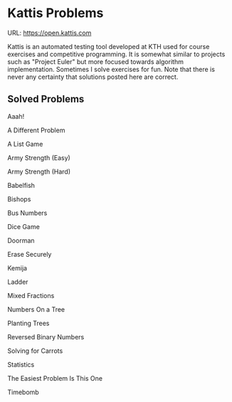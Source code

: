Kattis Problems
============
URL: https://open.kattis.com

Kattis is an automated testing tool developed at KTH used for course exercises and competitive programming. It is somewhat similar to projects such as "Project Euler" but more focused towards algorithm implementation. Sometimes I solve exercises for fun. Note that there is never any certainty that solutions posted here are correct.

Solved Problems
----
Aaah!

A Different Problem

A List Game

Army Strength (Easy)

Army Strength (Hard)

Babelfish

Bishops

Bus Numbers

Dice Game

Doorman

Erase Securely

Kemija

Ladder

Mixed Fractions

Numbers On a Tree

Planting Trees

Reversed Binary Numbers

Solving for Carrots

Statistics

The Easiest Problem Is This One

Timebomb

